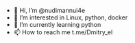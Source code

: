 - 👋 Hi, I’m @nudimannui4e
- 👀 I’m interested in Linux, python, docker
- 🌱 I’m currently learning python
- 📫 How to reach me t.me/Dmitry_el

<!---
nudimannui4e/nudimannui4e is a ✨ special ✨ repository because its `README.md` (this file) appears on your GitHub profile.
You can click the Preview link to take a look at your changes.
--->
